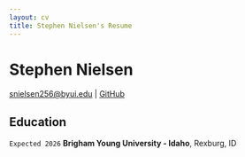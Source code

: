 ```yaml
---
layout: cv
title: Stephen Nielsen's Resume
---
```

# Stephen Nielsen

<div id="webaddress">
<a href="snielsen256@byui.edu">snielsen256@byui.edu</a>
| <a href="https://github.com/snielsen256">GitHub</a>
</div>

<!-- https://www.monique.tech/the-art-of-markdown -->

## Education

`Expected 2026`
__Brigham Young University - Idaho__, Rexburg, ID


<!-- ### Footer

Last updated: May 2013 -->


